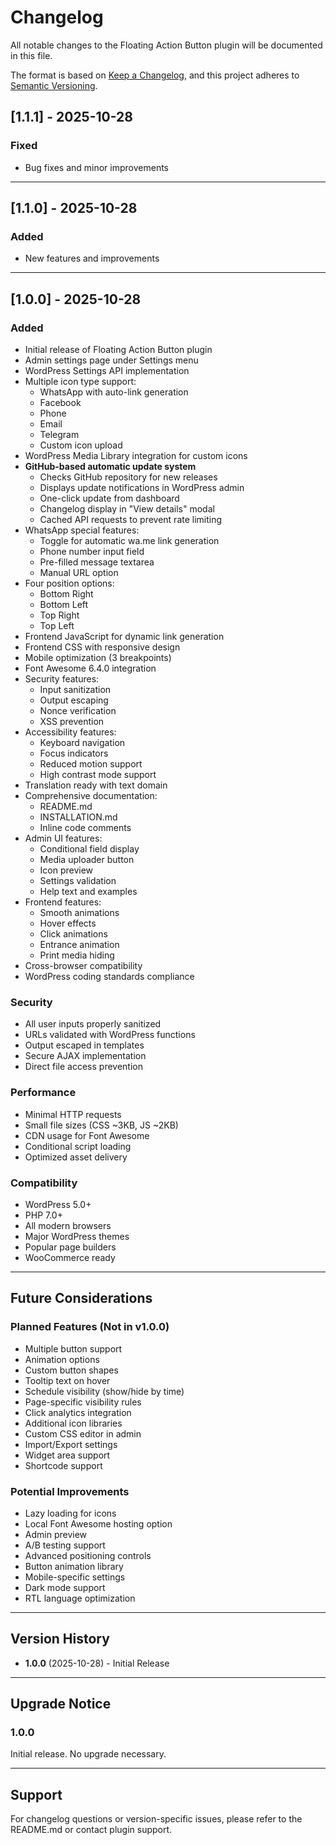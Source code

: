 # Changelog

All notable changes to the Floating Action Button plugin will be documented in this file.

The format is based on [Keep a Changelog](https://keepachangelog.com/en/1.0.0/),
and this project adheres to [Semantic Versioning](https://semver.org/spec/v2.0.0.html).

## [1.1.1] - 2025-10-28

### Fixed
- Bug fixes and minor improvements

---

## [1.1.0] - 2025-10-28

### Added
- New features and improvements

---

## [1.0.0] - 2025-10-28

### Added
- Initial release of Floating Action Button plugin
- Admin settings page under Settings menu
- WordPress Settings API implementation
- Multiple icon type support:
  - WhatsApp with auto-link generation
  - Facebook
  - Phone
  - Email
  - Telegram
  - Custom icon upload
- WordPress Media Library integration for custom icons
- **GitHub-based automatic update system**
  - Checks GitHub repository for new releases
  - Displays update notifications in WordPress admin
  - One-click update from dashboard
  - Changelog display in "View details" modal
  - Cached API requests to prevent rate limiting
- WhatsApp special features:
  - Toggle for automatic wa.me link generation
  - Phone number input field
  - Pre-filled message textarea
  - Manual URL option
- Four position options:
  - Bottom Right
  - Bottom Left
  - Top Right
  - Top Left
- Frontend JavaScript for dynamic link generation
- Frontend CSS with responsive design
- Mobile optimization (3 breakpoints)
- Font Awesome 6.4.0 integration
- Security features:
  - Input sanitization
  - Output escaping
  - Nonce verification
  - XSS prevention
- Accessibility features:
  - Keyboard navigation
  - Focus indicators
  - Reduced motion support
  - High contrast mode support
- Translation ready with text domain
- Comprehensive documentation:
  - README.md
  - INSTALLATION.md
  - Inline code comments
- Admin UI features:
  - Conditional field display
  - Media uploader button
  - Icon preview
  - Settings validation
  - Help text and examples
- Frontend features:
  - Smooth animations
  - Hover effects
  - Click animations
  - Entrance animation
  - Print media hiding
- Cross-browser compatibility
- WordPress coding standards compliance

### Security
- All user inputs properly sanitized
- URLs validated with WordPress functions
- Output escaped in templates
- Secure AJAX implementation
- Direct file access prevention

### Performance
- Minimal HTTP requests
- Small file sizes (CSS ~3KB, JS ~2KB)
- CDN usage for Font Awesome
- Conditional script loading
- Optimized asset delivery

### Compatibility
- WordPress 5.0+
- PHP 7.0+
- All modern browsers
- Major WordPress themes
- Popular page builders
- WooCommerce ready

---

## Future Considerations

### Planned Features (Not in v1.0.0)
- Multiple button support
- Animation options
- Custom button shapes
- Tooltip text on hover
- Schedule visibility (show/hide by time)
- Page-specific visibility rules
- Click analytics integration
- Additional icon libraries
- Custom CSS editor in admin
- Import/Export settings
- Widget area support
- Shortcode support

### Potential Improvements
- Lazy loading for icons
- Local Font Awesome hosting option
- Admin preview
- A/B testing support
- Advanced positioning controls
- Button animation library
- Mobile-specific settings
- Dark mode support
- RTL language optimization

---

## Version History

- **1.0.0** (2025-10-28) - Initial Release

---

## Upgrade Notice

### 1.0.0
Initial release. No upgrade necessary.

---

## Support

For changelog questions or version-specific issues, please refer to the README.md or contact plugin support.
